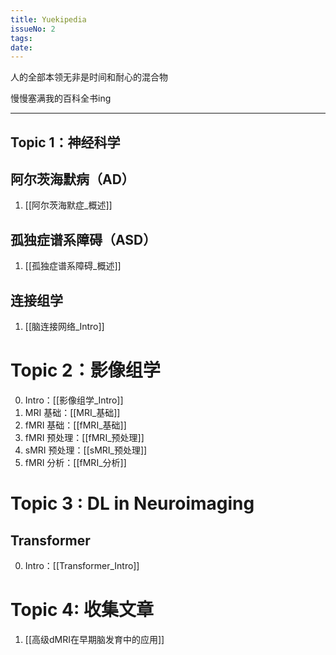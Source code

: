 ```yaml
---
title: Yuekipedia
issueNo: 2
tags: 
date:
---
```

<div class="article-header">

人的全部本领无非是时间和耐心的混合物

慢慢塞满我的百科全书ing

</div>

*** 
## Topic 1：神经科学

## 阿尔茨海默病（AD）

1. [[阿尔茨海默症_概述]]

## 孤独症谱系障碍（ASD）

1. [[孤独症谱系障碍_概述]]

## 连接组学

1. [[脑连接网络_Intro]]

# Topic 2：影像组学

0. Intro：[[影像组学_Intro]]
1. MRI 基础：[[MRI_基础]]
2. fMRI 基础：[[fMRI_基础]]
3. fMRI 预处理：[[fMRI_预处理]]
4. sMRI 预处理：[[sMRI_预处理]]
5. fMRI 分析：[[fMRI_分析]]


# Topic 3 : DL in Neuroimaging

## Transformer

0. Intro：[[Transformer_Intro]]

# Topic 4: 收集文章

1. [[高级dMRI在早期脑发育中的应用]]